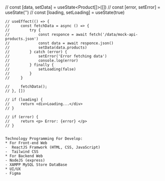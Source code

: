 // const [data, setData] = useState<Product[]>([])
    // const [error, setError] = useState<string>('')
    // const [loading, setLoading] = useState<boolean>(true)
    
    // useEffect(() => {
    //     const fetchData = async () => {
    //         try {
    //             const responce = await fetch('/data/mock-api-products.json')
    //             const data = await responce.json()
    //             setData(data.products)
    //         } catch (error) {
    //             setError('Error fetching data')
    //             console.log(error)
    //         } finally {
    //             setLoading(false)
    //         }
    //     }

    //     fetchData();
    // }, [])

    // if (loading) {
    //     return <div>Loading...</div>
    // }

    // if (error) {
    //     return <p> Error: {error} </p>
    // }


    Technology Programming For Develop:
    * For Front-end Web
    -  ReactJS Framwork (HTML, CSS, JavaScript)
    -  Tailwind CSS
    * For Backend Web 
    - NodeJS (express)
    - XAMPP MySQL Store DataBase
    * UI/UX
    - Figma